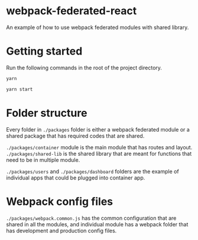# webpack-federated-react

An example of how to use webpack federated modules with shared library.

# Getting started

Run the following commands in the root of the project directory.

```bash
yarn

yarn start
```

# Folder structure

Every folder in `./packages` folder is either a webpack federated module or a shared package that has required codes that are shared.

`./packages/container` module is the main module that has routes and layout.
`./packages/shared-lib` is the shared library that are meant for functions that need to be in multiple module.

`./packages/users` and `./packages/dashboard` folders are the example of individual apps that could be plugged into container app.

# Webpack config files

`./packages/webpack.common.js` has the common configuration that are shared in all the modules, and individual module has a webpack folder that has development and production config files.
